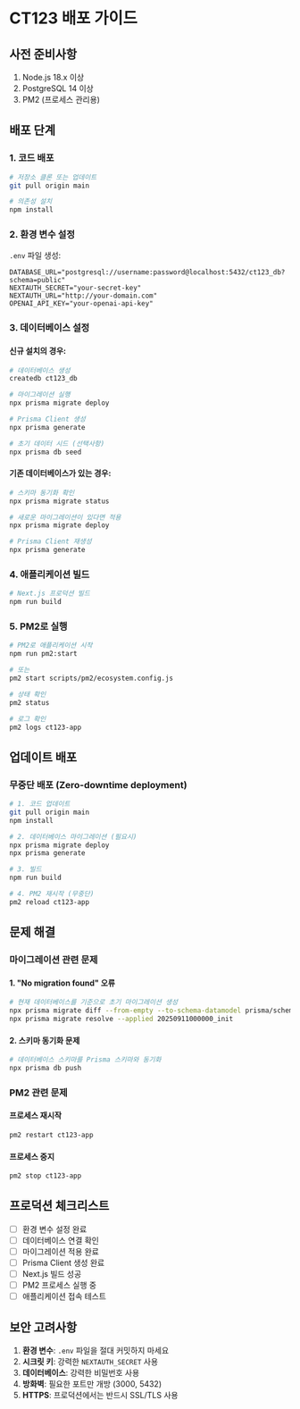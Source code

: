 # CT123 배포 가이드

## 사전 준비사항

1. Node.js 18.x 이상
2. PostgreSQL 14 이상
3. PM2 (프로세스 관리용)

## 배포 단계

### 1. 코드 배포
```bash
# 저장소 클론 또는 업데이트
git pull origin main

# 의존성 설치
npm install
```

### 2. 환경 변수 설정
`.env` 파일 생성:
```env
DATABASE_URL="postgresql://username:password@localhost:5432/ct123_db?schema=public"
NEXTAUTH_SECRET="your-secret-key"
NEXTAUTH_URL="http://your-domain.com"
OPENAI_API_KEY="your-openai-api-key"
```

### 3. 데이터베이스 설정

#### 신규 설치의 경우:
```bash
# 데이터베이스 생성
createdb ct123_db

# 마이그레이션 실행
npx prisma migrate deploy

# Prisma Client 생성
npx prisma generate

# 초기 데이터 시드 (선택사항)
npx prisma db seed
```

#### 기존 데이터베이스가 있는 경우:
```bash
# 스키마 동기화 확인
npx prisma migrate status

# 새로운 마이그레이션이 있다면 적용
npx prisma migrate deploy

# Prisma Client 재생성
npx prisma generate
```

### 4. 애플리케이션 빌드
```bash
# Next.js 프로덕션 빌드
npm run build
```

### 5. PM2로 실행
```bash
# PM2로 애플리케이션 시작
npm run pm2:start

# 또는
pm2 start scripts/pm2/ecosystem.config.js

# 상태 확인
pm2 status

# 로그 확인
pm2 logs ct123-app
```

## 업데이트 배포

### 무중단 배포 (Zero-downtime deployment)
```bash
# 1. 코드 업데이트
git pull origin main
npm install

# 2. 데이터베이스 마이그레이션 (필요시)
npx prisma migrate deploy
npx prisma generate

# 3. 빌드
npm run build

# 4. PM2 재시작 (무중단)
pm2 reload ct123-app
```

## 문제 해결

### 마이그레이션 관련 문제

#### 1. "No migration found" 오류
```bash
# 현재 데이터베이스를 기준으로 초기 마이그레이션 생성
npx prisma migrate diff --from-empty --to-schema-datamodel prisma/schema.prisma --script > prisma/migrations/20250911000000_init/migration.sql
npx prisma migrate resolve --applied 20250911000000_init
```

#### 2. 스키마 동기화 문제
```bash
# 데이터베이스 스키마를 Prisma 스키마와 동기화
npx prisma db push
```

### PM2 관련 문제

#### 프로세스 재시작
```bash
pm2 restart ct123-app
```

#### 프로세스 중지
```bash
pm2 stop ct123-app
```

## 프로덕션 체크리스트

- [ ] 환경 변수 설정 완료
- [ ] 데이터베이스 연결 확인
- [ ] 마이그레이션 적용 완료
- [ ] Prisma Client 생성 완료
- [ ] Next.js 빌드 성공
- [ ] PM2 프로세스 실행 중
- [ ] 애플리케이션 접속 테스트

## 보안 고려사항

1. **환경 변수**: `.env` 파일을 절대 커밋하지 마세요
2. **시크릿 키**: 강력한 `NEXTAUTH_SECRET` 사용
3. **데이터베이스**: 강력한 비밀번호 사용
4. **방화벽**: 필요한 포트만 개방 (3000, 5432)
5. **HTTPS**: 프로덕션에서는 반드시 SSL/TLS 사용